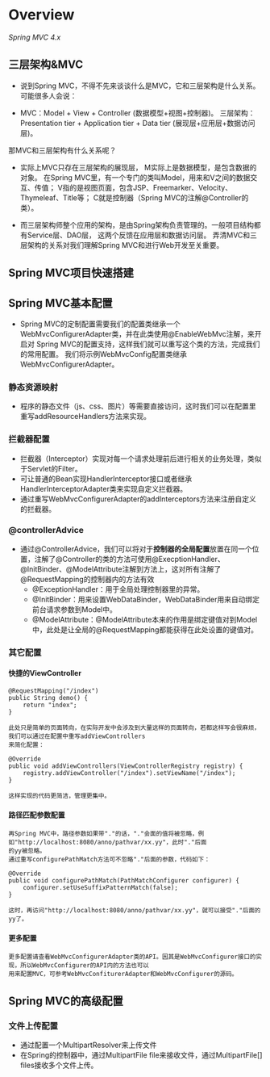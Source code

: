 # Overview
*Spring MVC 4.x*
## 三层架构&MVC
*   说到Spring MVC，不得不先来谈谈什么是MVC，它和三层架构是什么关系。
可能很多人会说：
    
*   MVC：Model + View + Controller (数据模型+视图+控制器)。
    三层架构：Presentation tier + Application tier + Data tier (展现层+应用层+数据访问层)。
    
那MVC和三层架构有什么关系呢？

*   实际上MVC只存在三层架构的展现层， M实际上是数据模型，是包含数据的对象。
    在Spring MVC里，有一个专门的类叫Model，用来和V之间的数据交互、传值；
    V指的是视图页面，包含JSP、Freemarker、Velocity、Thymeleaf、Title等；
    C就是控制器（Spring MVC的注解@Controller的类）。
    
*   而三层架构师整个应用的架构，是由Spring架构负责管理的。一般项目结构都有Service层、DAO层，
    这两个反馈在应用层和数据访问层。
弄清MVC和三层架构的关系对我们理解Spring MVC和进行Web开发至关重要。
## Spring MVC项目快速搭建

## Spring MVC基本配置
*   Spring MVC的定制配置需要我们的配置类继承一个WebMvcConfigurerAdapter类，并在此类使用@EnableWebMvc注解，来开启对
Spring MVC的配置支持，这样我们就可以重写这个类的方法，完成我们的常用配置。
我们将示例WebMvcConfig配置类继承WebMvcConfigurerAdapter。
### 静态资源映射
*   程序的静态文件（js、css、图片）等需要直接访问，这时我们可以在配置里重写addResourceHandlers方法来实现。
### 拦截器配置
*   拦截器（Interceptor）实现对每一个请求处理前后进行相关的业务处理，类似于Servlet的Filter。
*   可让普通的Bean实现HandlerInterceptor接口或者继承HandlerInterceptorAdapter类来实现自定义拦截器。
*   通过重写WebMvcConfigurerAdapter的addInterceptors方法来注册自定义的拦截器。
### @controllerAdvice
*   通过@ControllerAdvice，我们可以将对于**控制器的全局配置**放置在同一个位置，注解了@Controller的类的方法可使用@ExecptionHandler、
@InitBinder、@ModelAttribute注解到方法上，这对所有注解了@RequestMapping的控制器内的方法有效
    *   @ExceptionHandler：用于全局处理控制器里的异常。
    *   @InitBinder：用来设置WebDataBinder，WebDataBinder用来自动绑定前台请求参数到Model中。
    *   @ModelAttribute：@ModelAttribute本来的作用是绑定键值对到Model中，此处是让全局的@RequestMapping都能获得在此处设置的键值对。
### 其它配置
#### 快捷的ViewController
    @RequestMapping("/index")
    public String demo() {
        return "index";
    }
    
    此处只是简单的页面转向，在实际开发中会涉及到大量这样的页面转向，若都这样写会很麻烦，我们可以通过在配置中重写addViewControllers
    来简化配置：
    
    @Override
    public void addViewControllers(ViewControllerRegistry registry) {
        registry.addViewController("/index").setViewName("/index");
    }
    
    这样实现的代码更简洁，管理更集中。
#### 路径匹配参数配置
    再Spring MVC中，路径参数如果带"."的话，"."会面的值将被忽略，例如"http://localhost:8080/anno/pathvar/xx.yy"，此时"."后面
    的yy被忽略。
    通过重写configurePathMatch方法可不忽略"."后面的参数，代码如下：
    
    @Override
    public void configurePathMatch(PathMatchConfigurer configurer) {
        configurer.setUseSuffixPatternMatch(false);
    }
    
    这时，再访问"http://localhost:8080/anno/pathvar/xx.yy"，就可以接受"."后面的yy了。
#### 更多配置
    更多配置请查看WebMvcConfigurerAdapter类的API。因其是WebMvcConfigurer接口的实现，所以WebMvcConfigurer的API内的方法也可以
    用来配置MVC，可参考WebMvcConfiturerAdapter和WebMvcConfigurer的源码。
## Spring MVC的高级配置
### 文件上传配置
*   通过配置一个MultipartResolver来上传文件
*   在Spring的控制器中，通过MultipartFile file来接收文件，通过MultipartFile[] files接收多个文件上传。
